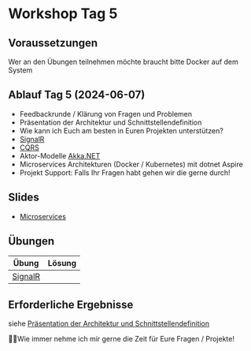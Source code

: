 # Workshop Tag 5

## Voraussetzungen
Wer an den Übungen teilnehmen möchte braucht bitte Docker auf dem System


## Ablauf Tag 5 (2024-06-07)

- Feedbackrunde / Klärung von Fragen und Problemen
- Präsentation der Architektur und Schnittstellendefinition
- Wie kann ich Euch am besten in Euren Projekten unterstützen?
- [SignalR](../../modules/08%20aspnet_signalr/)
- [CQRS](../../modules/cqrs)
- Aktor-Modelle [Akka.NET](../slides/Akka.pdf)
- Microservices Architekturen (Docker / Kubernetes) mit dotnet Aspire
- Projekt Support: Falls Ihr Fragen habt gehen wir die gerne durch!

## Slides
- [Microservices](../slides/Microservices.pdf)

## Übungen

| Übung                                                   | Lösung |
| ------------------------------------------------------- | ------ |
| [SignalR](../../modules/08%20aspnet_signalr/)           |        |


## Erforderliche Ergebnisse

siehe [Präsentation der Architektur und Schnittstellendefinition](https://github.com/florianwachs/AspNetWebservicesCourse/blob/main/course/00_exam/readme.md#pr%C3%A4sentation-der-architektur-und-schnittstellendefinition)

💁‍♀️Wie immer nehme ich mir gerne die Zeit für Eure Fragen / Projekte!
